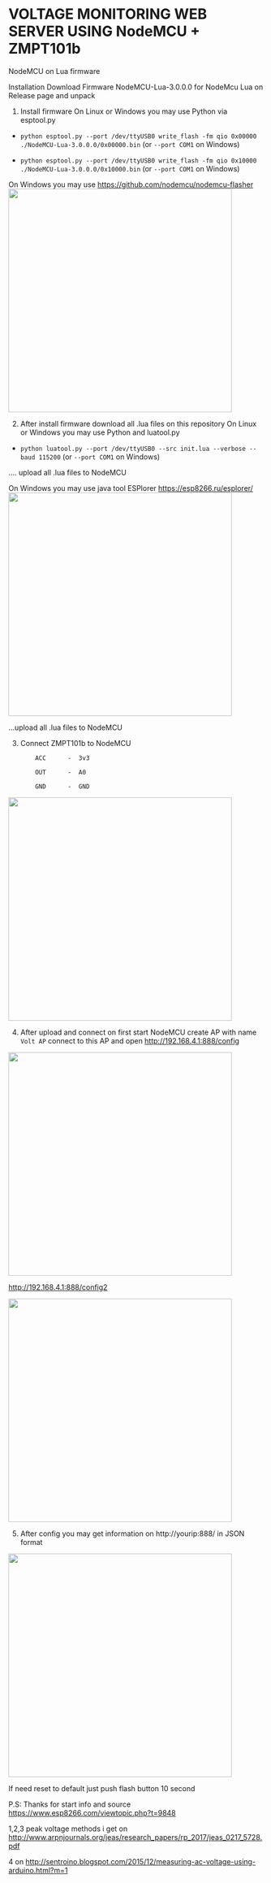 # VOLTAGE MONITORING WEB SERVER USING NodeMCU + ZMPT101b

NodeMCU on Lua firmware

Installation
Download Firmware NodeMCU-Lua-3.0.0.0 for NodeMcu Lua on Release page and unpack
1. Install firmware
On Linux or Windows you may use Python via esptool.py
- ```python esptool.py --port /dev/ttyUSB0 write_flash -fm qio 0x00000 ./NodeMCU-Lua-3.0.0.0/0x00000.bin``` (or ```--port COM1``` on Windows)

- `python esptool.py --port /dev/ttyUSB0 write_flash -fm qio 0x10000 ./NodeMCU-Lua-3.0.0.0/0x10000.bin` (or ```--port COM1``` on Windows)

On Windows you may use https://github.com/nodemcu/nodemcu-flasher
<img src="https://sun9-57.userapi.com/c205524/v205524303/65db6/l4RdqCIr7_Y.jpg" width="440" alt="">

2. After install firmware download all .lua files on this repository
On Linux or Windows you may use Python and luatool.py
- ```python luatool.py --port /dev/ttyUSB0 --src init.lua --verbose --baud 115200``` (or ```--port COM1``` on Windows)

.... upload all .lua files to NodeMCU

On Windows you may use java tool ESPlorer https://esp8266.ru/esplorer/
<img src="https://sun9-41.userapi.com/c205524/v205524303/65e40/9Au7r4cVBVs.jpg" width="440" alt="">

...upload all .lua files to NodeMCU

3. Connect ZMPT101b to NodeMCU

           ACC      -  3v3
           
           OUT      -  A0
           
           GND      -  GND
           
           
<img src="https://sun9-3.userapi.com/c857736/v857736303/17cddf/Spgf9f1h2sY.jpg" width="440" alt="">

4. After upload and connect on first start NodeMCU create AP with name ```Volt AP``` connect to this AP and open http://192.168.4.1:888/config

<img src="https://sun9-54.userapi.com/c855032/v855032150/1ef84c/uiGUhBRj8J4.jpg" width="440" alt="">

http://192.168.4.1:888/config2

<img src="https://sun9-46.userapi.com/c855032/v855032150/1ef845/qno8b-98NHk.jpg" width="440" alt="">

5. After config you may get information on http://yourip:888/ in JSON format

<img src="https://sun9-62.userapi.com/c855032/v855032150/1ef854/1sFIMT5rZi0.jpg" width="440" alt="">

If need reset to default just push flash button 10 second

P.S: Thanks for start info and source https://www.esp8266.com/viewtopic.php?t=9848

1,2,3 peak voltage methods i get on 
http://www.arpnjournals.org/jeas/research_papers/rp_2017/jeas_0217_5728.pdf

4 on
http://sentroino.blogspot.com/2015/12/measuring-ac-voltage-using-arduino.html?m=1
